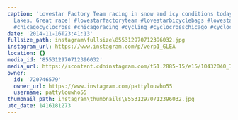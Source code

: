```yaml
---
caption: 'Lovestar Factory Team racing in snow and icy conditions today in Indian
  Lakes. Great race! #lovestarfactoryteam #lovestarbicyclebags #lovestar #chicagocycling
  #chicagocyclocross #chicagoracing #cycling #cyclocrosschicago #cyclocross'
date: '2014-11-16T23:41:13'
fullsize_path: instagram\fullsize\855312970712396032.jpg
instagram_url: https://www.instagram.com/p/verp1_GLEA
location: {}
media_id: '855312970712396032'
media_url: https://scontent.cdninstagram.com/t51.2885-15/e15/10432040_759560230788994_1452656418_n.jpg?ig_cache_key=ODU1MzEyOTcwNzEyMzk2MDMy.2
owner:
  id: '720746579'
  owner_url: https://www.instagram.com/pattylouwho55
  username: pattylouwho55
thumbnail_path: instagram\thumbnails\855312970712396032.jpg
utc_date: 1416181273
---
```

